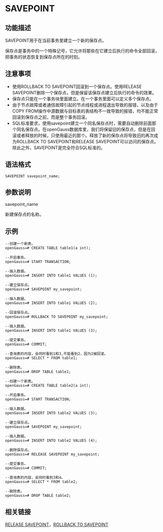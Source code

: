 # SAVEPOINT<a name="ZH-CN_TOPIC_0289899933"></a>

## 功能描述<a name="zh-cn_topic_0283137144_zh-cn_topic_0237122183_zh-cn_topic_0059777880_section532518817713"></a>

SAVEPOINT用于在当前事务里建立一个新的保存点。

保存点是事务中的一个特殊记号，它允许将那些在它建立后执行的命令全部回滚，把事务的状态恢复到保存点所在的时刻。

## 注意事项<a name="zh-cn_topic_0283137144_zh-cn_topic_0237122183_zh-cn_topic_0059777880_section7325138279"></a>

-   使用ROLLBACK TO SAVEPOINT回滚到一个保存点。使用RELEASE SAVEPOINT删除一个保存点，但是保留该保存点建立后执行的命令的效果。
-   保存点只能在一个事务块里面建立。在一个事务里面可以定义多个保存点。
-   由于节点故障或者通信故障引起的节点线程或进程退出导致的报错，以及由于COPY FROM操作中源数据与目标表的表结构不一致导致的报错，均不能正常回滚到保存点之前，而是整个事务回滚。
-   SQL标准要求，使用savepoint建立一个同名保存点时，需要自动删除前面那个同名保存点。在openGauss数据库里，我们将保留旧的保存点，但是在回滚或者释放的时候，只使用最近的那个。释放了新的保存点将导致旧的再次成为ROLLBACK TO SAVEPOINT和RELEASE SAVEPOINT可以访问的保存点。除此之外，SAVEPOINT是完全符合SQL标准的。

## 语法格式<a name="zh-cn_topic_0283137144_zh-cn_topic_0237122183_zh-cn_topic_0059777880_section173261081673"></a>

```
SAVEPOINT savepoint_name;
```

## 参数说明<a name="zh-cn_topic_0283137144_zh-cn_topic_0237122183_zh-cn_topic_0059777880_section7327198178"></a>

savepoint\_name

新建保存点的名称。

## 示例<a name="zh-cn_topic_0283137144_zh-cn_topic_0237122183_zh-cn_topic_0059777880_section11329989719"></a>

```
--创建一个新表。
openGauss=# CREATE TABLE table1(a int);

--开启事务。
openGauss=# START TRANSACTION;

--插入数据。
openGauss=# INSERT INTO table1 VALUES (1);

--建立保存点。
openGauss=# SAVEPOINT my_savepoint;

--插入数据。
openGauss=# INSERT INTO table1 VALUES (2);

--回滚保存点。
openGauss=# ROLLBACK TO SAVEPOINT my_savepoint;

--插入数据。
openGauss=# INSERT INTO table1 VALUES (3);

--提交事务。
openGauss=# COMMIT;

--查询表的内容，会同时看到1和3,不能看到2，因为2被回滚。
openGauss=# SELECT * FROM table1;

--删除表。
openGauss=# DROP TABLE table1;

--创建一个新表。
openGauss=# CREATE TABLE table2(a int);

--开启事务。
openGauss=# START TRANSACTION;

--插入数据。
openGauss=# INSERT INTO table2 VALUES (3);

--建立保存点。
openGauss=# SAVEPOINT my_savepoint;

--插入数据。
openGauss=# INSERT INTO table2 VALUES (4);

--删除保存点。
openGauss=# RELEASE SAVEPOINT my_savepoint;

--提交事务。
openGauss=# COMMIT;

--查询表的内容，会同时看到3和4。
openGauss=# SELECT * FROM table2;

--删除表。
openGauss=# DROP TABLE table2;
```

## 相关链接<a name="zh-cn_topic_0283137144_zh-cn_topic_0237122183_zh-cn_topic_0059777880_section183301781176"></a>

[RELEASE SAVEPOINT](RELEASE-SAVEPOINT.md)，[ROLLBACK TO SAVEPOINT](ROLLBACK-TO-SAVEPOINT.md)

